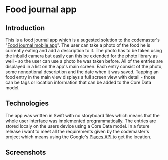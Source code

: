 # Food journal app
## Introduction
This is a food journal app which is a sugested solution to the codemaster's "<a href="https://www.codementor.io/projects/mobile/food-journal-mobile-app-atx32fsra1">Food journal mobile app</a>".
The user can take a photo of the food he is currently eating and add a description to it. The photo has to be taken using the inbuild camera but easily can this be extended for the photo library as well - so the user can use a photo he was taken before.
All of the entries are displayed in a list on the app's main screen. Each entry consist of the photo, some nonoptional description and the date when it was saved. 
Tapping an food entry in the main view displays a full screen view with detail - those can be tags or location information that can be added to the Core Data model.

## Technologies
The app was written in Swift with no storyboard files which means that the whole user interface was implemented programmatically.
The entries are stored localy on the users device using a Core Data model.
In a future release i want to meet all the requirements given by the codemaster's project which means using the Google's <a href="https://developers.google.com/maps/documentation/places/web-service/overview"> Places API </a> to get the location.

## Screenshots


